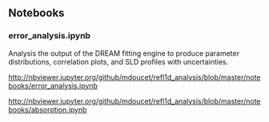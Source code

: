 ## Notebooks

### error_analysis.ipynb

Analysis the output of the DREAM fitting engine to produce parameter distributions, correlation plots, and SLD profiles with uncertainties.

http://nbviewer.jupyter.org/github/mdoucet/refl1d_analysis/blob/master/notebooks/error_analysis.ipynb

http://nbviewer.jupyter.org/github/mdoucet/refl1d_analysis/blob/master/notebooks/absorption.ipynb

